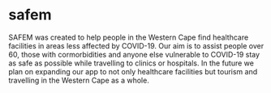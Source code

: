 # safem
SAFEM was created to help people in the Western Cape find healthcare facilities in areas less affected by COVID-19. Our aim is to assist people over 60, those with cormorbidities and anyone else vulnerable to COVID-19 stay as safe as possible while travelling to clinics or hospitals. In the future we plan on expanding our app to not only healthcare facilities but tourism and travelling in the Western Cape as a whole.
